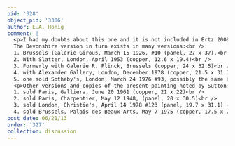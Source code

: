 ```yaml
---
pid: '328'
object_pid: '3306'
author: E.A. Honig
comment: |
  <p>I had my doubts about this one and it is not included in Ertz 2008-10, not even mentioned under the copy he accepts as his #124 there. Sutton 1992 lists a number of further versions of this; one that is pretty much identical to the present work and to Ertz 124 (but is not identical to either) and is also signed & dated 1607 (copper, 20.5 x 30.5), Graf Wachtmeister, Wanas). Another that is more a variant, with a wagon on the road at the left, is signed and dated 1610 (copper, 21.5 x 26.7), Chatsworth, Duke of Devonshire collection. Sutton does not accept either of these.<br />
  The Devonshire version in turn exists in many versions:<br />
  1. Brussels (Galerie Girous, March 15 1926, #10 (panel, 27 x 37).<br />
  2. With Slatter, London, April 1953 (copper, 12.6 x 19.4)<br />
  3. Formerly with Galerie R. Flinck, Brussels (copper, 24 x 32.5)<br />
  4. with Alexander Gallery, London, December 1978 (copper, 21.5 x 31.7)<br />
  5. one sold Sotheby's, London, March 24 1976 #93, possibly the same as the above.</p>
  <p>Other versions and copies of the present painting noted by Sutton:<br />
  1. sold Paris, Galliera, June 20 1961 (copper, 21 x 22)<br />
  2. sold Paris, Charpentier, May 12 1948, (panel, 20 x 30.5)<br />
  3. sold London, Christie's, April 14 1978 #123 (panel, 19.7 x 31.1) -- possibly same as above<br />
  4. sold Brussels, Palais des Beaux-Arts, May 7 1975 (copper, 17.5 x 22.5)</p>
post_date: 06/21/13
order: '327'
collection: discussion
---
```

